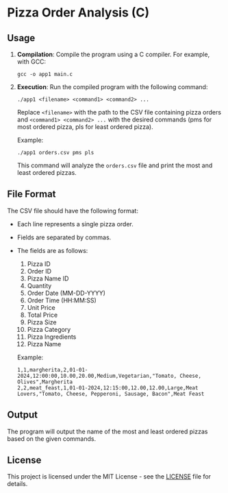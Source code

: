 # Pizza Order Analysis (C)

## Usage

1. **Compilation**: Compile the program using a C compiler. For example, with GCC:

    ```
    gcc -o app1 main.c
    ```

2. **Execution**: Run the compiled program with the following command:

    ```
    ./app1 <filename> <command1> <command2> ...
    ```

    Replace `<filename>` with the path to the CSV file containing pizza orders and `<command1> <command2> ...` with the desired commands (pms for most ordered pizza, pls for least ordered pizza).

    Example:

    ```
    ./app1 orders.csv pms pls
    ```

    This command will analyze the `orders.csv` file and print the most and least ordered pizzas.

## File Format

The CSV file should have the following format:

- Each line represents a single pizza order.
- Fields are separated by commas.
- The fields are as follows:

    1. Pizza ID
    2. Order ID
    3. Pizza Name ID
    4. Quantity
    5. Order Date (MM-DD-YYYY)
    6. Order Time (HH:MM:SS)
    7. Unit Price
    8. Total Price
    9. Pizza Size
    10. Pizza Category
    11. Pizza Ingredients
    12. Pizza Name

    Example:

    ```
    1,1,margherita,2,01-01-2024,12:00:00,10.00,20.00,Medium,Vegetarian,"Tomato, Cheese, Olives",Margherita
    2,2,meat_feast,1,01-01-2024,12:15:00,12.00,12.00,Large,Meat Lovers,"Tomato, Cheese, Pepperoni, Sausage, Bacon",Meat Feast
    ```

## Output

The program will output the name of the most and least ordered pizzas based on the given commands.

## License

This project is licensed under the MIT License - see the [LICENSE](LICENSE) file for details.
